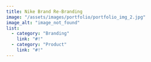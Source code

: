 ```yaml
---
title: Nike Brand Re-Branding
image: "/assets/images/portfolio/portfolio_img_2.jpg"
image_alt: "image_not_found"
list:
  - category: "Branding"
    link: "#!"
  - category: "Product"
    link: "#!"
---
```

